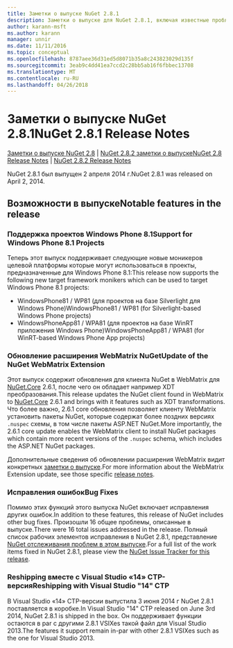 ```yaml
---
title: Заметки о выпуске NuGet 2.8.1
description: Заметки о выпуске для NuGet 2.8.1, включая известные проблемы, исправленные ошибки, добавленные функции и DCR.
author: karann-msft
ms.author: karann
manager: unnir
ms.date: 11/11/2016
ms.topic: conceptual
ms.openlocfilehash: 8787aee36d31ed5d8071b35a8c243823029d135f
ms.sourcegitcommit: 3eab9c4dd41ea7ccd2c28bb5ab16f6fbbec13708
ms.translationtype: MT
ms.contentlocale: ru-RU
ms.lasthandoff: 04/26/2018
---
```

# <a name="nuget-281-release-notes"></a><span data-ttu-id="1190e-103">Заметки о выпуске NuGet 2.8.1</span><span class="sxs-lookup"><span data-stu-id="1190e-103">NuGet 2.8.1 Release Notes</span></span>

<span data-ttu-id="1190e-104">[Заметки о выпуске NuGet 2.8](../release-notes/nuget-2.8.md) | [NuGet 2.8.2 заметки о выпуске](../release-notes/nuget-2.8.2.md)</span><span class="sxs-lookup"><span data-stu-id="1190e-104">[NuGet 2.8 Release Notes](../release-notes/nuget-2.8.md) | [NuGet 2.8.2 Release Notes](../release-notes/nuget-2.8.2.md)</span></span>

<span data-ttu-id="1190e-105">NuGet 2.8.1 был выпущен 2 апреля 2014 г.</span><span class="sxs-lookup"><span data-stu-id="1190e-105">NuGet 2.8.1 was released on April 2, 2014.</span></span>

## <a name="notable-features-in-the-release"></a><span data-ttu-id="1190e-106">Возможности в выпуске</span><span class="sxs-lookup"><span data-stu-id="1190e-106">Notable features in the release</span></span>

### <a name="support-for-windows-phone-81-projects"></a><span data-ttu-id="1190e-107">Поддержка проектов Windows Phone 8.1</span><span class="sxs-lookup"><span data-stu-id="1190e-107">Support for Windows Phone 8.1 Projects</span></span>
<span data-ttu-id="1190e-108">Теперь этот выпуск поддерживает следующие новые моникеров целевой платформы которые могут использоваться в проекты, предназначенные для Windows Phone 8.1:</span><span class="sxs-lookup"><span data-stu-id="1190e-108">This release now supports the following new target framework monikers which can be used to target Windows Phone 8.1 projects:</span></span>

* <span data-ttu-id="1190e-109">WindowsPhone81 / WP81 (для проектов на базе Silverlight для Windows Phone)</span><span class="sxs-lookup"><span data-stu-id="1190e-109">WindowsPhone81 / WP81 (for Silverlight-based Windows Phone projects)</span></span>
* <span data-ttu-id="1190e-110">WindowsPhoneApp81 / WPA81 (для проектов на базе WinRT приложения Windows Phone)</span><span class="sxs-lookup"><span data-stu-id="1190e-110">WindowsPhoneApp81 / WPA81 (for WinRT-based Windows Phone App projects)</span></span>

### <a name="update-of-the-nuget-webmatrix-extension"></a><span data-ttu-id="1190e-111">Обновление расширения WebMatrix NuGet</span><span class="sxs-lookup"><span data-stu-id="1190e-111">Update of the NuGet WebMatrix Extension</span></span>
<span data-ttu-id="1190e-112">Этот выпуск содержит обновления для клиента NuGet в WebMatrix для [NuGet.Core](https://www.nuget.org/packages/Nuget.Core/2.6.1) 2.6.1, после чего он обладает например XDT преобразования.</span><span class="sxs-lookup"><span data-stu-id="1190e-112">This release updates the NuGet client found in WebMatrix to [NuGet.Core](https://www.nuget.org/packages/Nuget.Core/2.6.1) 2.6.1 and brings with it features such as XDT transformations.</span></span> <span data-ttu-id="1190e-113">Что более важно, 2.6.1 core обновления позволяет клиенту WebMatrix установить пакеты NuGet, которые содержат более поздних версиях `.nuspec` схемы, в том числе пакеты ASP.NET NuGet.</span><span class="sxs-lookup"><span data-stu-id="1190e-113">More importantly, the 2.6.1 core update enables the WebMatrix client to install NuGet packages which contain more recent versions of the `.nuspec` schema, which includes the ASP.NET NuGet packages.</span></span>

<span data-ttu-id="1190e-114">Дополнительные сведения об обновлении расширения WebMatrix видит конкретных [заметки о выпуске](../release-notes/nuget-2.6.1-for-WebMatrix.md).</span><span class="sxs-lookup"><span data-stu-id="1190e-114">For more information about the WebMatrix Extension update, see those specific [release notes](../release-notes/nuget-2.6.1-for-WebMatrix.md).</span></span>

### <a name="bug-fixes"></a><span data-ttu-id="1190e-115">Исправления ошибок</span><span class="sxs-lookup"><span data-stu-id="1190e-115">Bug Fixes</span></span>
<span data-ttu-id="1190e-116">Помимо этих функций этого выпуска NuGet включает исправления других ошибок.</span><span class="sxs-lookup"><span data-stu-id="1190e-116">In addition to these features, this release of NuGet includes other bug fixes.</span></span> <span data-ttu-id="1190e-117">Произошли 16 общее проблемы, описанные в выпуске.</span><span class="sxs-lookup"><span data-stu-id="1190e-117">There were 16 total issues addressed in the release.</span></span> <span data-ttu-id="1190e-118">Полный список рабочих элементов исправления в NuGet 2.8.1, представление [NuGet отслеживания проблем в этом выпуске](https://nuget.codeplex.com/workitem/list/advanced?keyword=&status=All&type=All&priority=All&release=NuGet%202.8.1&assignedTo=All&component=All&sortField=LastUpdatedDate&sortDirection=Descending&page=0&reasonClosed=All).</span><span class="sxs-lookup"><span data-stu-id="1190e-118">For a full list of the work items fixed in NuGet 2.8.1, please view the [NuGet Issue Tracker for this release](https://nuget.codeplex.com/workitem/list/advanced?keyword=&status=All&type=All&priority=All&release=NuGet%202.8.1&assignedTo=All&component=All&sortField=LastUpdatedDate&sortDirection=Descending&page=0&reasonClosed=All).</span></span>

### <a name="reshipping-with-visual-studio-14-ctp"></a><span data-ttu-id="1190e-119">Reshipping вместе с Visual Studio «14» CTP-версия</span><span class="sxs-lookup"><span data-stu-id="1190e-119">Reshipping with Visual Studio "14" CTP</span></span>
<span data-ttu-id="1190e-120">В Visual Studio «14» CTP-версии выпустила 3 июня 2014 г NuGet 2.8.1 поставляется в коробке.</span><span class="sxs-lookup"><span data-stu-id="1190e-120">In Visual Studio "14" CTP released on June 3rd 2014, NuGet 2.8.1 is shipped in the box.</span></span> <span data-ttu-id="1190e-121">Он поддерживает функции остаются в par с другими 2.8.1 VSIXes такой файл для Visual Studio 2013.</span><span class="sxs-lookup"><span data-stu-id="1190e-121">The features it support remain in-par with other 2.8.1 VSIXes such as the one for Visual Studio 2013.</span></span>
